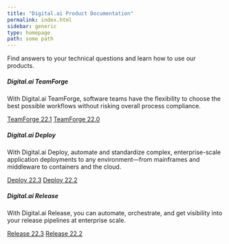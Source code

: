 ```yaml
---
title: "Digital.ai Product Documentation"
permalink: index.html
sidebar: generic
type: homepage
path: some path
---
```


Find answers to your technical questions and learn how to use our products.

<div class="row">
  <div class="col-sm-6">
    <div class="card">
      <div class="card-body">
        <h5 class="card-title">Digital.ai TeamForge</h5>
        <p class="card-text">With Digital.ai TeamForge, software teams have the flexibility to choose the best possible workflows without risking overall process compliance.</p>
        <a href="#" class="btn btn-secondary btn-sm">TeamForge 22.1</a>
        <a href="#" class="btn btn-secondary btn-sm">TeamForge 22.0</a>
      </div>
    </div>
  </div>
</div>

<div class="row">
  <div class="col-sm-6">
    <div class="card">
      <div class="card-body">
        <h5 class="card-title">Digital.ai Deploy</h5>
        <p class="card-text">With Digital.ai Deploy, automate and standardize complex, enterprise-scale application deployments to any environment—from mainframes and middleware to containers and the cloud.</p>
        <a href="#" class="btn btn-secondary btn-sm">Deploy 22.3</a>
        <a href="#" class="btn btn-secondary btn-sm">Deploy 22.2</a>
      </div>
    </div>
  </div>
  <div class="col-sm-6">
    <div class="card">
      <div class="card-body">
        <h5 class="card-title">Digital.ai Release</h5>
        <p class="card-text">With Digital.ai Release, you can automate, orchestrate, and get visibility into your release pipelines at enterprise scale.</p>
        <a href="#" class="btn btn-secondary btn-sm">Release 22.3</a>
        <a href="#" class="btn btn-secondary btn-sm">Release 22.2</a>
      </div>
    </div>
  </div>
</div>
